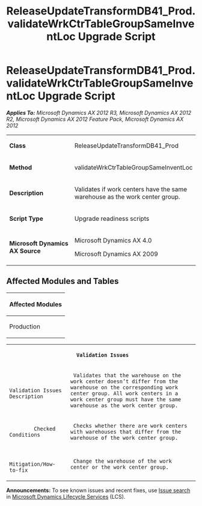 ﻿---
title: ReleaseUpdateTransformDB41_Prod.validateWrkCtrTableGroupSameInventLoc Upgrade Script
TOCTitle: ReleaseUpdateTransformDB41_Prod.validateWrkCtrTableGroupSameInventLoc Upgrade Script
ms:assetid: 6d04410e-1634-bd07-1074-b948c9d612d4
ms:mtpsurl: https://msdn.microsoft.com/en-us/library/JJ685717(v=AX.60)
ms:contentKeyID: 49708918
ms.date: 05/18/2015
mtps_version: v=AX.60
---

# ReleaseUpdateTransformDB41\_Prod.validateWrkCtrTableGroupSameInventLoc Upgrade Script 


_**Applies To:** Microsoft Dynamics AX 2012 R3, Microsoft Dynamics AX 2012 R2, Microsoft Dynamics AX 2012 Feature Pack, Microsoft Dynamics AX 2012_

<table>
<colgroup>
<col style="width: 50%" />
<col style="width: 50%" />
</colgroup>
<tbody>
<tr class="odd">
<td><p><strong>Class</strong></p></td>
<td><p>ReleaseUpdateTransformDB41_Prod</p></td>
</tr>
<tr class="even">
<td><p><strong>Method</strong></p></td>
<td><p>validateWrkCtrTableGroupSameInventLoc</p></td>
</tr>
<tr class="odd">
<td><p><strong>Description</strong></p></td>
<td><p>Validates if work centers have the same warehouse as the work center group.</p></td>
</tr>
<tr class="even">
<td><p><strong>Script Type</strong></p></td>
<td><p>Upgrade readiness scripts</p></td>
</tr>
<tr class="odd">
<td><p><strong>Microsoft Dynamics AX Source</strong></p></td>
<td><p>Microsoft Dynamics AX 4.0</p>
<p>Microsoft Dynamics AX 2009</p></td>
</tr>
</tbody>
</table>


## Affected Modules and Tables

<table>
<colgroup>
<col style="width: 100%" />
</colgroup>
<thead>
<tr class="header">
<th><p>Affected Modules</p></th>
</tr>
</thead>
<tbody>
<tr class="odd">
<td><p>Production</p></td>
</tr>
</tbody>
</table>


<table xmlns="http://www.w3.org/1999/xhtml">
              <tr><th colspan="2">
		
   <p>
   
	 Validation Issues
  </p>
  </th></tr>
              <tr><td>
		
   <p>
   
	 
            Validation Issues Description
          
  </p>
  </td><td>
		
   <p>
   
	 Validates that the warehouse on the work center doesn’t differ from the warehouse on the corresponding work center group. All work centers in a work center group must have the same warehouse as the work center group.
  </p>
  </td></tr>
              <tr><td>
		
   <p>
   
	 
            Checked Conditions
          
  </p>
  </td><td>
		
   <p>
   
	 Checks whether there are work centers with warehouses that differ from the warehouse of the work center group.
  </p>
  </td></tr>
              <tr><td>
		
   <p>
   
	 
            Mitigation/How-to-fix
          
  </p>
  </td><td>
		
   <p>
   
	 Change the warehouse of the work center or the work center group.
  </p>
  </td></tr>
            </table>

  
**Announcements:** To see known issues and recent fixes, use [Issue search](http://go.microsoft.com/fwlink/?linkid=389258) in [Microsoft Dynamics Lifecycle Services](http://go.microsoft.com/fwlink/?linkid=306505) (LCS).

